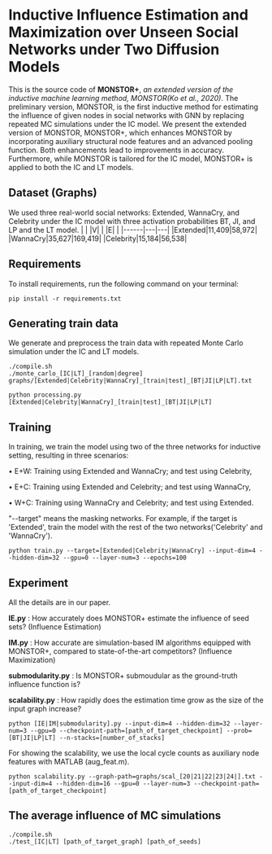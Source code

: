 # Inductive Influence Estimation and Maximization over Unseen Social Networks under Two Diffusion Models
This is the source code of **MONSTOR+**, *an extended version of the inductive machine learning method, MONSTOR(Ko et al., 2020)*. The preliminary version, MONSTOR, is the first inductive method for estimating the influence of given nodes in social networks with GNN by replacing repeated MC simulations under the IC model. We present the extended version of MONSTOR, MONSTOR+, which enhances MONSTOR by incorporating auxiliary structural node features and an advanced pooling function. Both enhancements lead to improvements in accuracy. Furthermore, while MONSTOR is tailored for the IC model, MONSTOR+ is applied to both the IC and LT models.

## Dataset (Graphs)
We used three real-world social networks: Extended, WannaCry, and Celebrity under the IC model with three activation probabilities BT, JI, and LP and the LT model.
| | \|V\| | \|E\| |
|------|---|---|
|Extended|11,409|58,972|
|WannaCry|35,627|169,419|
|Celebrity|15,184|56,538|

## Requirements
To install requirements, run the following command on your terminal:
```
pip install -r requirements.txt
```

## Generating train data
We generate and preprocess the train data with repeated Monte Carlo simulation under the IC and LT models.
```
./compile.sh
./monte_carlo_[IC|LT]_[random|degree] graphs/[Extended|Celebrity|WannaCry]_[train|test]_[BT|JI|LP|LT].txt
```
```
python processing.py [Extended|Celebrity|WannaCry]_[train|test]_[BT|JI|LP|LT]
```

## Training
In training, we train the model using two of the three networks for inductive setting, resulting in three scenarios:

  • E+W: Training using Extended and WannaCry; and test using Celebrity,
  
  • E+C: Training using Extended and Celebrity; and test using WannaCry,
  
  • W+C: Training using WannaCry and Celebrity; and test using Extended.
  
"--target" means the masking networks. For example, if the target is 'Extended', train the model with the rest of the two networks('Celebrity' and 'WannaCry').

```
python train.py --target=[Extended|Celebrity|WannaCry] --input-dim=4 --hidden-dim=32 --gpu=0 --layer-num=3 --epochs=100
```
## Experiment
All the details are in our paper.

__IE.py__ : How accurately does MONSTOR+ estimate the influence of seed sets? (Influence Estimation) 

__IM.py__ : How accurate are simulation-based IM algorithms equipped with MONSTOR+, compared to state-of-the-art competitors? (Influence Maximization)

__submodularity.py__ : Is MONSTOR+ submoudular as the ground-truth influence function is?

__scalability.py__ : How rapidly does the estimation time grow as the size of the input graph increase?

```
python [IE|IM|submodularity].py --input-dim=4 --hidden-dim=32 --layer-num=3 --gpu=0 --checkpoint-path=[path_of_target_checkpoint] --prob=[BT|JI|LP|LT] --n-stacks=[number_of_stacks]
```
For showing the scalability, we use the local cycle counts as auxiliary node features with MATLAB (aug_feat.m).

```
python scalability.py --graph-path=graphs/scal_[20|21|22|23|24|].txt --input-dim=4 --hidden-dim=16 --gpu=0 --layer-num=3 --checkpoint-path=[path_of_target_checkpoint]
```

## The average influence of MC simulations
```
./compile.sh
./test_[IC|LT] [path_of_target_graph] [path_of_seeds]
```
